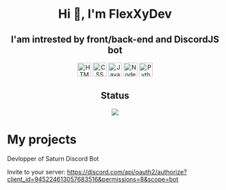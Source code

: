 <h1 align="center">Hi 👋, I'm FlexXyDev</h1>

<h2 align="center">I'am intrested by front/back-end and DiscordJS bot</h2>

<p align="center">
<img src="https://cdn-icons-png.flaticon.com/128/1051/1051277.png" width="32" height="32" alt="HTML"/>
<img src="https://th.bing.com/th/id/OIP.NccvSu6Gut1HXGwUTBKYKgHaH3?w=170&h=181&c=7&r=0&o=5&dpr=1.3&pid=1.7" width="32" height="32" alt="CSS" />
<img src="https://th.bing.com/th/id/OIP.4go3b33sOpfhyrW4ibQ4_AHaHa?w=217&h=218&c=7&r=0&o=5&dpr=1.3&pid=1.7" width="32" height="32" alt="Javascript" />
<img src="https://th.bing.com/th/id/OIP.9zN9M5IW0FwVUWiO-xOoMAHaHa?w=161&h=180&c=7&r=0&o=5&dpr=1.3&pid=1.7" width="32" height="32" alt="NodeJS" />
<img src="https://th.bing.com/th/id/OIP.CYpqc79M1jl94xw__TzDiQHaHa?w=218&h=218&c=7&r=0&o=5&dpr=1.3&pid=1.7" width="32" height="32" alt="Python" />
</p>

<h2 align="center">Status</h2>

<p align="center">
  <img src="https://lanyard.cnrad.dev/api/310107091542999040"/>
</p>

# My projects
Devlopper of Saturn Discord Bot

Invite to your server:
https://discord.com/api/oauth2/authorize?client_id=945224613057683516&permissions=8&scope=bot
<p align="center">
  
</p>
